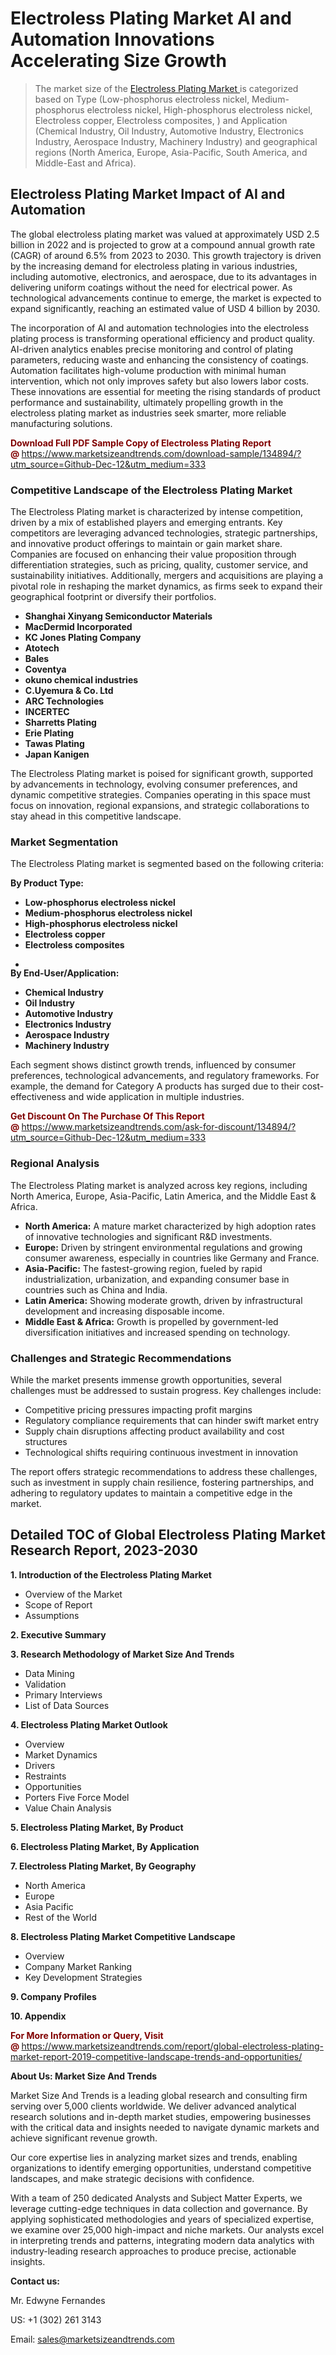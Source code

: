 <H1> Electroless Plating Market AI and Automation Innovations Accelerating Size Growth</H1><blockquote><p>The market size of the <a href="https://www.marketsizeandtrends.com/download-sample/134894/?utm_source=Github-Dec-12&amp;utm_medium=333" target="_blank">Electroless Plating Market </a>is categorized based on Type (Low-phosphorus electroless nickel, Medium-phosphorus electroless nickel, High-phosphorus electroless nickel, Electroless copper, Electroless composites, ) and Application (Chemical Industry, Oil Industry, Automotive Industry, Electronics Industry, Aerospace Industry, Machinery Industry) and geographical regions (North America, Europe, Asia-Pacific, South America, and Middle-East and Africa).</p></blockquote><p><h2>Electroless Plating Market Impact of AI and Automation</h2><p>The global electroless plating market was valued at approximately USD 2.5 billion in 2022 and is projected to grow at a compound annual growth rate (CAGR) of around 6.5% from 2023 to 2030. This growth trajectory is driven by the increasing demand for electroless plating in various industries, including automotive, electronics, and aerospace, due to its advantages in delivering uniform coatings without the need for electrical power. As technological advancements continue to emerge, the market is expected to expand significantly, reaching an estimated value of USD 4 billion by 2030.</p><p>The incorporation of AI and automation technologies into the electroless plating process is transforming operational efficiency and product quality. AI-driven analytics enables precise monitoring and control of plating parameters, reducing waste and enhancing the consistency of coatings. Automation facilitates high-volume production with minimal human intervention, which not only improves safety but also lowers labor costs. These innovations are essential for meeting the rising standards of product performance and sustainability, ultimately propelling growth in the electroless plating market as industries seek smarter, more reliable manufacturing solutions.</p></p><p><strong><span style="color: #800000;">Download Full PDF Sample Copy of Electroless Plating Report @</span>&nbsp;</strong><a href="https://www.marketsizeandtrends.com/download-sample/134894/?utm_source=Github-Dec-12&amp;utm_medium=333">https://www.marketsizeandtrends.com/download-sample/134894/?utm_source=Github-Dec-12&amp;utm_medium=333</a></p><h3>Competitive Landscape of the Electroless Plating Market</h3><p>The Electroless Plating market is characterized by intense competition, driven by a mix of established players and emerging entrants. Key competitors are leveraging advanced technologies, strategic partnerships, and innovative product offerings to maintain or gain market share. Companies are focused on enhancing their value proposition through differentiation strategies, such as pricing, quality, customer service, and sustainability initiatives. Additionally, mergers and acquisitions are playing a pivotal role in reshaping the market dynamics, as firms seek to expand their geographical footprint or diversify their portfolios.</p><p><strong><p><ul><li>Shanghai Xinyang Semiconductor Materials </li><li> MacDermid Incorporated </li><li> KC Jones Plating Company </li><li> Atotech </li><li> Bales </li><li> Coventya </li><li> okuno chemical industries </li><li> C.Uyemura & Co. Ltd </li><li> ARC Technologies </li><li> INCERTEC </li><li> Sharretts Plating </li><li> Erie Plating </li><li> Tawas Plating </li><li> Japan Kanigen</p></li></ul></p></strong></p><p>The Electroless Plating market is poised for significant growth, supported by advancements in technology, evolving consumer preferences, and dynamic competitive strategies. Companies operating in this space must focus on innovation, regional expansions, and strategic collaborations to stay ahead in this competitive landscape.</p><h3>Market Segmentation</h3><p>The Electroless Plating market is segmented based on the following criteria:</p><p><strong>By Product Type:</strong></p><p><strong><p><ul><li>Low-phosphorus electroless nickel </li><li> Medium-phosphorus electroless nickel </li><li> High-phosphorus electroless nickel </li><li> Electroless copper </li><li> Electroless composites </li><li> </p></li></ul></p></strong></p><p><strong>By End-User/Application:</strong></p><p><strong><p><ul><li>Chemical Industry </li><li> Oil Industry </li><li> Automotive Industry </li><li> Electronics Industry </li><li> Aerospace Industry </li><li> Machinery Industry</p></li></ul></p></strong></p><p>Each segment shows distinct growth trends, influenced by consumer preferences, technological advancements, and regulatory frameworks. For example, the demand for Category A products has surged due to their cost-effectiveness and wide application in multiple industries.</p><p><strong><span style="color: #800000;">Get Discount On The Purchase Of This Report @&nbsp;</span></strong><a href="https://www.marketsizeandtrends.com/ask-for-discount/134894/?utm_source=Github-Dec-12&amp;utm_medium=333">https://www.marketsizeandtrends.com/ask-for-discount/134894/?utm_source=Github-Dec-12&amp;utm_medium=333</a></p><h3>Regional Analysis</h3><p>The Electroless Plating market is analyzed across key regions, including North America, Europe, Asia-Pacific, Latin America, and the Middle East &amp; Africa.</p><ul><li><strong>North America:</strong> A mature market characterized by high adoption rates of innovative technologies and significant R&amp;D investments.</li><li><strong>Europe:</strong> Driven by stringent environmental regulations and growing consumer awareness, especially in countries like Germany and France.</li><li><strong>Asia-Pacific:</strong> The fastest-growing region, fueled by rapid industrialization, urbanization, and expanding consumer base in countries such as China and India.</li><li><strong>Latin America:</strong> Showing moderate growth, driven by infrastructural development and increasing disposable income.</li><li><strong>Middle East &amp; Africa:</strong> Growth is propelled by government-led diversification initiatives and increased spending on technology.</li></ul><h3>Challenges and Strategic Recommendations</h3><p>While the market presents immense growth opportunities, several challenges must be addressed to sustain progress. Key challenges include:</p><ul><li>Competitive pricing pressures impacting profit margins</li><li>Regulatory compliance requirements that can hinder swift market entry</li><li>Supply chain disruptions affecting product availability and cost structures</li><li>Technological shifts requiring continuous investment in innovation</li></ul><p>The report offers strategic recommendations to address these challenges, such as investment in supply chain resilience, fostering partnerships, and adhering to regulatory updates to maintain a competitive edge in the market.</p><h2>Detailed TOC of Global Electroless Plating Market Research Report, 2023-2030</h2><p><strong>1. Introduction of the Electroless Plating Market</strong></p><ul><li>Overview of the Market</li><li>Scope of Report</li><li>Assumptions&nbsp;</li></ul><p><strong>2. Executive Summary</strong></p><p><strong>3. Research Methodology of <strong>Market Size And Trends</strong></strong></p><ul><li>Data Mining</li><li>Validation</li><li>Primary Interviews</li><li>List of Data Sources&nbsp;</li></ul><p><strong>4. Electroless Plating Market Outlook</strong></p><ul><li>Overview</li><li>Market Dynamics</li><li>Drivers</li><li>Restraints</li><li>Opportunities</li><li>Porters Five Force Model</li><li>Value Chain Analysis&nbsp;</li></ul><p><strong>5. Electroless Plating Market, By Product</strong></p><p><strong>6. Electroless Plating Market, By Application</strong></p><p><strong>7. Electroless Plating Market, By Geography</strong></p><ul><li>North America</li><li>Europe</li><li>Asia Pacific</li><li>Rest of the World&nbsp;</li></ul><p><strong>8. Electroless Plating Market Competitive Landscape</strong></p><ul><li>Overview</li><li>Company Market Ranking</li><li>Key Development Strategies&nbsp;</li></ul><p><strong>9. Company Profiles</strong></p><p><strong>10. Appendix</strong></p><p><strong><span style="color: #800000;">For More Information or Query, Visit @&nbsp;</span></strong><a href="https://www.marketsizeandtrends.com/report/global-electroless-plating-market-report-2019-competitive-landscape-trends-and-opportunities/">https://www.marketsizeandtrends.com/report/global-electroless-plating-market-report-2019-competitive-landscape-trends-and-opportunities/</a></p><p></p><p><strong>About Us:&nbsp;Market Size And Trends</strong></p><p>Market Size And Trends&nbsp;is a leading global research and consulting firm serving over 5,000 clients worldwide. We deliver advanced analytical research solutions and in-depth market studies, empowering businesses with the critical data and insights needed to navigate dynamic markets and achieve significant revenue growth.</p><p>Our core expertise lies in analyzing market sizes and trends, enabling organizations to identify emerging opportunities, understand competitive landscapes, and make strategic decisions with confidence.</p><p>With a team of 250 dedicated Analysts and Subject Matter Experts, we leverage cutting-edge techniques in data collection and governance. By applying sophisticated methodologies and years of specialized expertise, we examine over 25,000 high-impact and niche markets. Our analysts excel in interpreting trends and patterns, integrating modern data analytics with industry-leading research approaches to produce precise, actionable insights.</p><p><strong>Contact us:</strong></p><p>Mr. Edwyne Fernandes</p><p>US: +1 (302) 261 3143</p><p>Email: <a href="mailto:sales@marketsizeandtrends.com">sales@marketsizeandtrends.com</a>&nbsp;</p>
